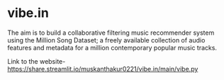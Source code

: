 # vibe.in

The aim is to build a collaborative filtering music recommender system using the Million Song Dataset; a freely available collection of audio features and metadata for a million contemporary popular music tracks.

Link to the website-
https://share.streamlit.io/muskanthakur0221/vibe.in/main/vibe.py
